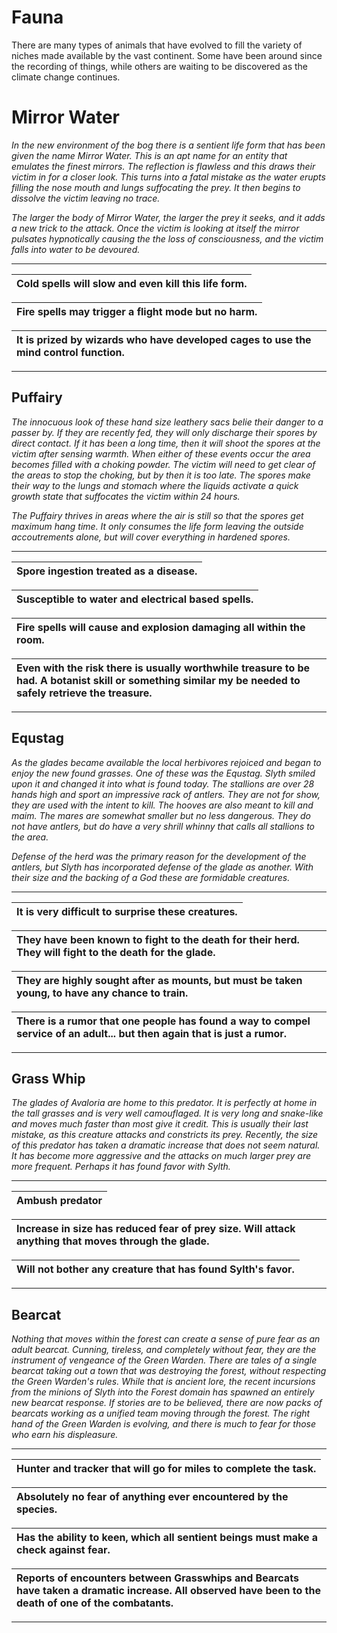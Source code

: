 # Fauna #

There are many types of animals that have evolved to fill the variety of niches made available by the vast continent. Some have been around since the recording of things, while others are waiting to be discovered as the climate change continues.


# Mirror Water #

_In the new environment of the bog there is a sentient life form that has been given the name Mirror Water. This is an apt name for an entity that emulates the finest mirrors. The reflection is flawless and this draws their victim in for a closer look. This turns into a fatal mistake as the water erupts filling the nose mouth and lungs suffocating the prey. It then begins to dissolve the victim leaving no trace._

_The larger the body of Mirror Water, the larger the prey it seeks, and it adds a new trick to the attack.  Once the victim is looking at itself the mirror pulsates hypnotically causing the the loss of consciousness, and the victim falls into water to be devoured._


---


|Cold spells will slow and even kill this life form.|
|:--------------------------------------------------|

|Fire spells may trigger a flight mode but no harm.|
|:-------------------------------------------------|

|It is prized by wizards who have developed cages to use the mind control function.|
|:---------------------------------------------------------------------------------|


---


## Puffairy ##

_The innocuous look of these hand size leathery sacs belie their danger to a passer by. If they are recently fed, they will only discharge their spores by direct contact. If it has been a long time, then it will shoot the spores at the victim after sensing warmth. When either of these events occur the area becomes filled with a choking powder. The victim will need to get clear of the areas to stop the choking, but by then it is too late. The spores make their way to the lungs and stomach where the liquids activate a quick growth state that suffocates the victim within 24 hours._

_The Puffairy thrives in areas where the air is still so that the spores get maximum hang time. It only consumes the life form leaving the outside accoutrements alone, but will cover everything in hardened spores._


---


|Spore ingestion treated as a disease.|
|:------------------------------------|

|Susceptible to water and electrical based spells.|
|:------------------------------------------------|

|Fire spells will cause and explosion damaging all within the room.|
|:-----------------------------------------------------------------|

|Even with the risk there is usually worthwhile treasure to be had. A botanist skill or something similar my be needed to safely retrieve the treasure.|
|:-----------------------------------------------------------------------------------------------------------------------------------------------------|


---


## Equstag ##

_As the glades became available the local herbivores rejoiced and began to enjoy the new found grasses. One of these was the Equstag. Slyth smiled upon it and changed it into what is found today. The stallions are over 28 hands high and sport an impressive rack of antlers. They are not for show, they are used with the intent to kill. The hooves are also meant to kill and maim. The mares are somewhat smaller but no less dangerous. They do not have antlers, but do have a very shrill whinny that calls all stallions to the area._

_Defense of the herd was the primary reason for the development of the antlers, but Slyth has incorporated defense of the glade as another.  With their size and the backing of a God these are formidable creatures._


---


|It is very difficult to surprise these creatures.|
|:------------------------------------------------|

|They have been known to fight to the death for their herd. They will fight to the death for the glade.|
|:-----------------------------------------------------------------------------------------------------|

|They are highly sought after as mounts, but must be taken young, to have any chance to train.|
|:--------------------------------------------------------------------------------------------|

|There is a rumor that one people has found a way to compel service of an adult... but then again that is just a rumor.|
|:---------------------------------------------------------------------------------------------------------------------|


---


## Grass Whip ##

_The glades of Avaloria are home to this predator.  It is perfectly at home in the tall grasses and is very well camouflaged. It is very long and snake-like and moves much faster than most give it credit.  This is usually their last mistake, as this creature attacks and constricts its prey. Recently, the size of this predator has taken a dramatic increase that does not seem natural. It has become more aggressive and the attacks on much larger prey are more frequent.  Perhaps it has found favor with Sylth._


---


|Ambush predator|
|:--------------|

|Increase in size has reduced fear of prey size.  Will attack anything that moves through the glade.|
|:--------------------------------------------------------------------------------------------------|

|Will not bother any creature that has found Sylth's favor.|
|:---------------------------------------------------------|


---


## Bearcat ##

_Nothing that moves within the forest can create a sense of pure fear as an adult bearcat. Cunning, tireless, and  completely without fear, they are the instrument of vengeance of the Green Warden. There are tales of a single bearcat taking out a town that was destroying the forest, without respecting the Green Warden's rules. While that is ancient lore, the recent incursions from the minions of Slyth into the Forest domain has spawned an entirely new bearcat response. If stories are to be believed, there are now packs of bearcats working as a unified team moving through the forest. The right hand of the Green Warden is evolving, and there is much to fear for those who earn his displeasure._


---


|Hunter and tracker that will go for miles to complete the task.|
|:--------------------------------------------------------------|

|Absolutely no fear of anything ever encountered by the species.|
|:--------------------------------------------------------------|

|Has the ability to keen, which all sentient beings must make a check against fear.|
|:---------------------------------------------------------------------------------|

|Reports of encounters between Grasswhips and Bearcats have taken a dramatic increase. All observed have been to the death of one of the combatants.|
|:--------------------------------------------------------------------------------------------------------------------------------------------------|


---
